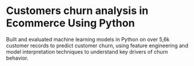 # Customers churn analysis in Ecommerce Using Python
Built and evaluated machine learning models in Python on over 5,6k customer records to predict customer churn, using feature engineering and model interpretation techniques to understand key drivers of churn behavior.
